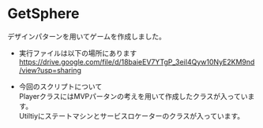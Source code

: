 # GetSphere
デザインパターンを用いてゲームを作成しました。

- 実行ファイルは以下の場所にあります  
https://drive.google.com/file/d/18baieEV7YTgP_3eiI4Qyw10NyE2KM9nd/view?usp=sharing  

- 今回のスクリプトについて  
PlayerクラスにはMVPパータンの考えを用いて作成したクラスが入っています。  
Utiltiyにステートマシンとサービスロケーターのクラスが入っています。  
